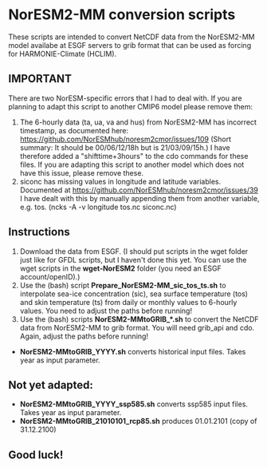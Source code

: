 # NorESM2-MM conversion scripts

These scripts are intended to convert NetCDF data from the NorESM2-MM model availabe at ESGF servers to grib format that can be used as forcing for HARMONIE-Climate (HCLIM).
## IMPORTANT
There are two NorESM-specific errors that I had to deal with. If you are planning to adapt this script to another CMIP6 model please remove them:
1. The 6-hourly data (ta, ua, va and hus) from NorESM2-MM has incorrect timestamp, as documented here:
   https://github.com/NorESMhub/noresm2cmor/issues/109
   (Short summary: It should be 00/06/12/18h but is 21/03/09/15h.)
   I have therefore added a "shifttime+3hours" to the cdo commands for these files. If you are adapting this script to another model which does not have this issue, please remove these. 
2. siconc has missing values in longitude and latitude variables. Documented at https://github.com/NorESMhub/noresm2cmor/issues/39
   I have dealt with this by manually appending them from another variable, e.g. tos. (ncks -A -v longitude tos.nc siconc.nc)

## Instructions

1. Download the data from ESGF. (I should put scripts in the wget folder just like for GFDL scripts, but I haven't done this yet. You can use the wget scripts in the **wget-NorESM2** folder (you need an ESGF account/openID).)
2. Use the (bash) script **Prepare_NorESM2-MM_sic_tos_ts.sh** to interpolate sea-ice concentration (sic), sea surface temperature (tos) and skin temperature (ts) from daily or monthly values to 6-hourly values.
You need to adjust the paths before running!
3. Use the (bash) scripts **NorESM2-MMtoGRIB_*.sh** to convert the NetCDF data from NorESM2-MM to grib format.
You will need grib_api and cdo. Again, adjust the paths before running!

  - **NorESM2-MMtoGRIB_YYYY.sh** converts historical input files. Takes year as input parameter.

## Not yet adapted:
  - **NorESM2-MMtoGRIB_YYYY_ssp585.sh** converts ssp585 input files. Takes year as input parameter.
  - **NorESM2-MMtoGRIB_21010101_rcp85.sh** produces 01.01.2101 (copy of 31.12.2100)
  
  ## Good luck!

